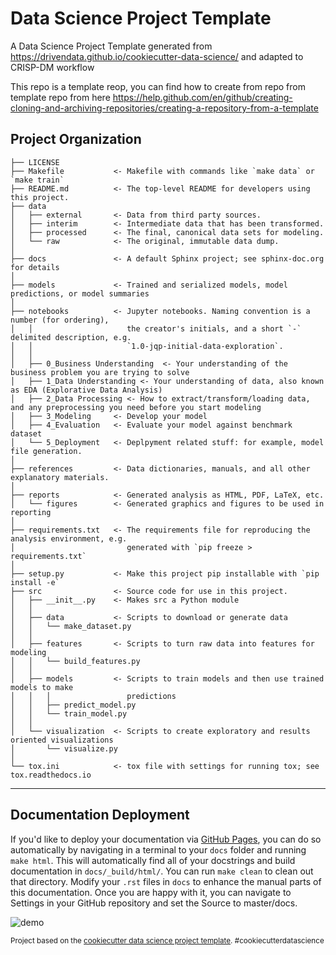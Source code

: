 Data Science Project Template
==============================

A Data Science Project Template generated from https://drivendata.github.io/cookiecutter-data-science/ and adapted to CRISP-DM workflow

This repo is a template reop, you can find how to create from repo from template repo from here
https://help.github.com/en/github/creating-cloning-and-archiving-repositories/creating-a-repository-from-a-template

Project Organization
------------

```nohighlight
├── LICENSE
├── Makefile           <- Makefile with commands like `make data` or `make train`
├── README.md          <- The top-level README for developers using this project.
├── data
│   ├── external       <- Data from third party sources.
│   ├── interim        <- Intermediate data that has been transformed.
│   ├── processed      <- The final, canonical data sets for modeling.
│   └── raw            <- The original, immutable data dump.
│
├── docs               <- A default Sphinx project; see sphinx-doc.org for details
│
├── models             <- Trained and serialized models, model predictions, or model summaries
│
├── notebooks          <- Jupyter notebooks. Naming convention is a number (for ordering),
│   │                     the creator's initials, and a short `-` delimited description, e.g.
│   │                     `1.0-jqp-initial-data-exploration`.
│   │
│   ├── 0_Business Understanding  <- Your understanding of the business problem you are trying to solve
│   ├── 1_Data Understanding <- Your understanding of data, also known as EDA (Explorative Data Analysis)
│   ├── 2_Data Processing <- How to extract/transform/loading data, and any preprocessing you need before you start modeling
│   ├── 3_Modeling     <- Develop your model
│   ├── 4_Evaluation   <- Evaluate your model against benchmark dataset
│   └── 5_Deployment   <- Deplpyment related stuff: for example, model file generation.
│
├── references         <- Data dictionaries, manuals, and all other explanatory materials.
│
├── reports            <- Generated analysis as HTML, PDF, LaTeX, etc.
│   └── figures        <- Generated graphics and figures to be used in reporting
│
├── requirements.txt   <- The requirements file for reproducing the analysis environment, e.g.
│                         generated with `pip freeze > requirements.txt`
│
├── setup.py           <- Make this project pip installable with `pip install -e`
├── src                <- Source code for use in this project.
│   ├── __init__.py    <- Makes src a Python module
│   │
│   ├── data           <- Scripts to download or generate data
│   │   └── make_dataset.py
│   │
│   ├── features       <- Scripts to turn raw data into features for modeling
│   │   └── build_features.py
│   │
│   ├── models         <- Scripts to train models and then use trained models to make
│   │   │                 predictions
│   │   ├── predict_model.py
│   │   └── train_model.py
│   │
│   └── visualization  <- Scripts to create exploratory and results oriented visualizations
│       └── visualize.py
│
└── tox.ini            <- tox file with settings for running tox; see tox.readthedocs.io
```


--------

Documentation Deployment
------------
If you'd like to deploy your documentation via [GitHub Pages](https://pages.github.com/), you can do so automatically by navigating in a terminal to your `docs` folder and running `make html`. This will automatically find all of your docstrings and build documentation in `docs/_build/html/`. You can run `make clean` to clean out that directory. Modify your `.rst` files in `docs` to enhance the manual parts of this documentation. Once you are happy with it, you can navigate to Settings in your GitHub repository and set the Source to master/docs.

![demo](https://gecgithub01.walmart.com/raw/nextech/datascience-project-template/autodocs/docs/github_pages.png?token=AAAGOJSTEF6HWWFKIFYLYG264JTK6)

<p><small>Project based on the <a target="_blank" href="https://drivendata.github.io/cookiecutter-data-science/">cookiecutter data science project template</a>. #cookiecutterdatascience</small></p>

